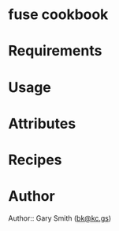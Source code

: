 # fuse cookbook

# Requirements

# Usage

# Attributes

# Recipes

# Author

Author:: Gary Smith (<bk@kc.gs>)
